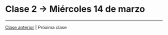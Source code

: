 # Clase 2 → Miércoles 14 de marzo

- - - - 

[Clase anterior](https://github.com/profesorfaco/dno037-2018-01) | Próxima clase
